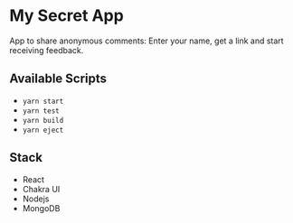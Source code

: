 # My Secret App

App to share anonymous comments: Enter your name, get a link and start receiving feedback.



## Available Scripts

- `yarn start`
- `yarn test`
- `yarn build`
- `yarn eject`


## Stack
- React
- Chakra UI
- Nodejs
- MongoDB

